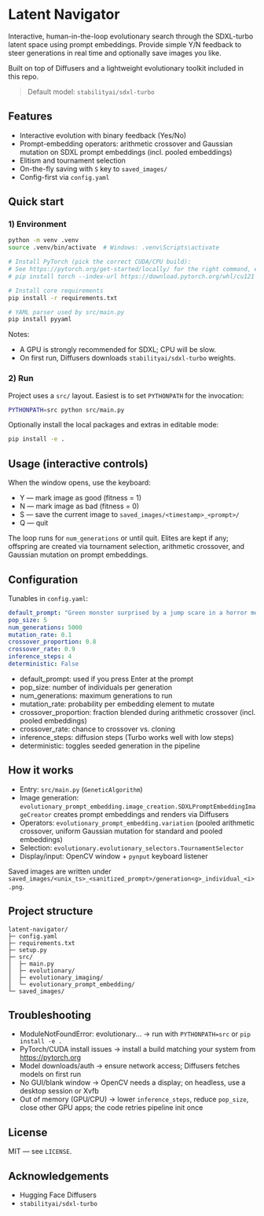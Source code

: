 # Latent Navigator

Interactive, human-in-the-loop evolutionary search through the SDXL-turbo latent space using prompt embeddings. Provide simple Y/N feedback to steer generations in real time and optionally save images you like.

Built on top of Diffusers and a lightweight evolutionary toolkit included in this repo.

> Default model: `stabilityai/sdxl-turbo`

## Features

- Interactive evolution with binary feedback (Yes/No)
- Prompt-embedding operators: arithmetic crossover and Gaussian mutation on SDXL prompt embeddings (incl. pooled embeddings)
- Elitism and tournament selection
- On-the-fly saving with `S` key to `saved_images/`
- Config-first via `config.yaml`

## Quick start

### 1) Environment

```bash
python -m venv .venv
source .venv/bin/activate  # Windows: .venv\Scripts\activate

# Install PyTorch (pick the correct CUDA/CPU build):
# See https://pytorch.org/get-started/locally/ for the right command, e.g.:
# pip install torch --index-url https://download.pytorch.org/whl/cu121

# Install core requirements
pip install -r requirements.txt

# YAML parser used by src/main.py
pip install pyyaml
```

Notes:

- A GPU is strongly recommended for SDXL; CPU will be slow.
- On first run, Diffusers downloads `stabilityai/sdxl-turbo` weights.

### 2) Run

Project uses a `src/` layout. Easiest is to set `PYTHONPATH` for the invocation:

```bash
PYTHONPATH=src python src/main.py
```

Optionally install the local packages and extras in editable mode:

```bash
pip install -e .
```

## Usage (interactive controls)

When the window opens, use the keyboard:

- Y — mark image as good (fitness = 1)
- N — mark image as bad (fitness = 0)
- S — save the current image to `saved_images/<timestamp>_<prompt>/`
- Q — quit

The loop runs for `num_generations` or until quit. Elites are kept if any; offspring are created via tournament selection, arithmetic crossover, and Gaussian mutation on prompt embeddings.

## Configuration

Tunables in `config.yaml`:

```yaml
default_prompt: "Green monster surprised by a jump scare in a horror movie"
pop_size: 5
num_generations: 5000
mutation_rate: 0.1
crossover_proportion: 0.8
crossover_rate: 0.9
inference_steps: 4
deterministic: False
```

- default_prompt: used if you press Enter at the prompt
- pop_size: number of individuals per generation
- num_generations: maximum generations to run
- mutation_rate: probability per embedding element to mutate
- crossover_proportion: fraction blended during arithmetic crossover (incl. pooled embeddings)
- crossover_rate: chance to crossover vs. cloning
- inference_steps: diffusion steps (Turbo works well with low steps)
- deterministic: toggles seeded generation in the pipeline

## How it works

- Entry: `src/main.py` (`GeneticAlgorithm`)
- Image generation: `evolutionary_prompt_embedding.image_creation.SDXLPromptEmbeddingImageCreator` creates prompt embeddings and renders via Diffusers
- Operators: `evolutionary_prompt_embedding.variation` (pooled arithmetic crossover, uniform Gaussian mutation for standard and pooled embeddings)
- Selection: `evolutionary.evolutionary_selectors.TournamentSelector`
- Display/input: OpenCV window + `pynput` keyboard listener

Saved images are written under `saved_images/<unix_ts>_<sanitized_prompt>/generation<g>_individual_<i>.png`.

## Project structure

```
latent-navigator/
├─ config.yaml
├─ requirements.txt
├─ setup.py
├─ src/
│  ├─ main.py
│  ├─ evolutionary/
│  ├─ evolutionary_imaging/
│  └─ evolutionary_prompt_embedding/
└─ saved_images/
```

## Troubleshooting

- ModuleNotFoundError: evolutionary... → run with `PYTHONPATH=src` or `pip install -e .`
- PyTorch/CUDA install issues → install a build matching your system from https://pytorch.org
- Model downloads/auth → ensure network access; Diffusers fetches models on first run
- No GUI/blank window → OpenCV needs a display; on headless, use a desktop session or Xvfb
- Out of memory (GPU/CPU) → lower `inference_steps`, reduce `pop_size`, close other GPU apps; the code retries pipeline init once

## License

MIT — see `LICENSE`.

## Acknowledgements

- Hugging Face Diffusers
- `stabilityai/sdxl-turbo`
